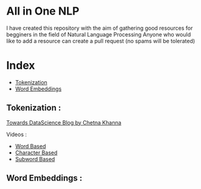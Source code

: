 # All in One NLP
I have created this repository with the aim of gathering good resources for begginers in the field of Natural Language Processing
Anyone who would like to add a resource can create a pull request (no spams will be tolerated)

# Index
- [Tokenization](#tokenization)
- [Word Embeddings](#word-embeddings)

## Tokenization :

[Towards DataScience Blog by Chetna Khanna](https://towardsdatascience.com/word-subword-and-character-based-tokenization-know-the-difference-ea0976b64e17)

Videos : 
- [Word Based ](https://youtu.be/nhJxYji1aho?si=7jRFznfTE_rwxWS1)
- [Character Based](https://www.youtube.com/watch?v=ssLq_EK2jLE&t=23s)
- [Subword Based](https://www.youtube.com/watch?v=zHvTiHr506c)


## Word Embeddings :
